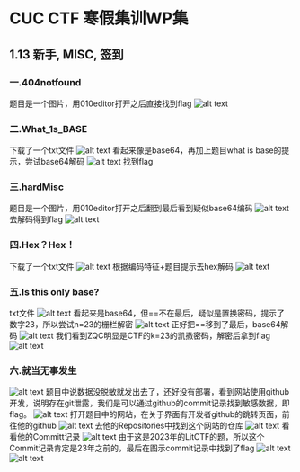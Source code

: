 # CUC CTF 寒假集训WP集
## 1.13 新手, MISC, 签到
### 一.404notfound
题目是一个图片，用010editor打开之后直接找到flag
![alt text](image.png)
### 二.What_1s_BASE
下载了一个txt文件
![alt text](image-1.png)
看起来像是base64，再加上题目what is base的提示，尝试base64解码
![alt text](image-2.png)
找到flag
### 三.hardMisc
题目是一个图片，用010editor打开之后翻到最后看到疑似base64编码
![alt text](image-3.png)
去解码得到flag
![alt text](image-4.png)
### 四.Hex？Hex！
下载了一个txt文件
![alt text](image-6.png)
根据编码特征+题目提示去hex解码
![alt text](image-5.png)
### 五.Is this only base?
txt文件
![alt text](image-7.png)
看起来是base64，但==不在最后，疑似是置换密码，提示了数字23，所以尝试n=23的栅栏解密
![alt text](image-9.png)
正好把==移到了最后，base64解码
![alt text](image-8.png)
我们看到ZQC明显是CTF的k=23的凯撒密码，解密后拿到flag
![alt text](image-10.png)
### 六.就当无事发生
![alt text](image-11.png)
题目中说数据没脱敏就发出去了，还好没有部署，看到网站使用github开发，说明存在git泄露，我们是可以通过github的commit记录找到敏感数据，即flag。
![alt text](image-12.png)
打开题目中的网站，在关于界面有开发者github的跳转页面，前往他的github
![alt text](image-13.png)
去他的Repositories中找到这个网站的仓库
![alt text](image-14.png)
看看他的Committ记录
![alt text](image-15.png)
由于这是2023年的LitCTF的题，所以这个Commit记录肯定是23年之前的，最后在图示commit记录中找到了flag
![alt text](image-16.png)
![alt text](image-17.png)